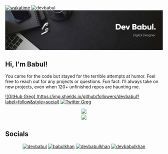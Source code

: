 [![wakatime](https://wakatime.com/badge/user/18a55e97-f175-44d4-b269-5e148339a0d8.svg)](https://wakatime.com/@18a55e97-f175-44d4-b269-5e148339a0d8)
<img src="https://komarev.com/ghpvc/?username=devbabul&label=Profile%20views&color=0e75b6&style=flat" alt="devbabul" />
<img src="https://raw.githubusercontent.com/devbabul/devbabul/main/images/github_banner.png">
<h2>Hi, I'm Babul!</h2>
<p>
  You came for the code but stayed for the terrible attempts at humor. Feel free to reach out for any projects or questions. Fun fact: I'll always take on new projects, even when 120+ unfinished repos are haunting me. 
</em></p>

[![GitHub Greg]
(https://img.shields.io/github/followers/devbabul?label=follow&style=social)](https://github.com/devbabul)
[![Twitter Greg](https://img.shields.io/twitter/follow/devbabul?label=Follow)](https://twitter.com/devbabul)


<p align="center">
  <img src="https://github-readme-stats.vercel.app/api?username=devbabul&show_icons=true&title_color=fff&icon_color=79ff97&text_color=9f9f9f&bg_color=151515"/>

  <br>
  <a href="https://skillicons.dev">
    <img src="https://skillicons.dev/icons?i=cs,cpp,docker,dotnet,azure,git,github,githubactions,gitlab,haskell,md,lua,py,reactivex,regex,rust,visualstudio,vscode&theme=dark&perline=9" />
  </a>
</p>

## Socials
<div align="center">
<a href="https://wa.me/923483295716" target="_blank"><img align="center" src="https://github.com/rahuldkjain/github-profile-readme-generator/raw/master/src/images/icons/Social/whatsapp.svg" alt="devbabul" height="30" width="40" /></a>
<a href="https://linkedin.com/in/babulkhan" target="_blank"><img align="center" src="https://raw.githubusercontent.com/rahuldkjain/github-profile-readme-generator/master/src/images/icons/Social/linked-in-alt.svg" alt="babulkhan" height="30" width="40" /></a>
<a href="https://facebook.com/devbabulkhan" target="_blank"><img align="center" src="https://github.com/rahuldkjain/github-profile-readme-generator/raw/master/src/images/icons/Social/facebook.svg" alt="devbabulkhan" height="30" width="40" /></a>
<a href="https://www.github.com/devbabulkhan" target="_blank"><img align="center" src="https://github.com/rahuldkjain/github-profile-readme-generator/raw/master/src/images/icons/Social/instagram.svg" alt="devbabulkhan" height="30" width="40" /></a>
  </div>

